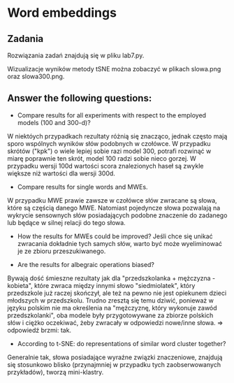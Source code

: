 # Word embeddings

## Zadania
Rozwiązania zadań znajdują się w pliku lab7.py. 

Wizualizacje wyników metody tSNE można zobaczyć w plikach slowa.png oraz slowa300.png.

## Answer the following questions:
- Compare results for all experiments with respect to the employed models (100 and 300-d)?

W niektóych przypadkach rezultaty różnią się znacząco, jednak często mają sporo wspólnych wyników słów podobnych w czołówce.
W przypadku skrótów ("kpk") o wiele lepiej sobie razi model 300, potrafi rozwinąć w miarę poprawnie ten skrót, model 100 radzi sobie nieco gorzej. 
W przypadku wersji 100d wartości scora znalezionych haseł są zwykle większe niż wartości dla wersji 300d. 


- Compare results for single words and MWEs.

W przypadku MWE prawie zawsze w czołówce słów zwracane są słowa, które są częścią danego MWE.
Natomiast pojedyncze słowa pozwalają na wykrycie sensownych słów posiadających podobne znaczenie do zadanego 
lub będące w silnej relacji do tego słowa. 

- How the results for MWEs could be improved?
Jeśli chce się unikać zwracania dokładnie tych samych słów, warto być może wyeliminować je ze zbioru przeszukiwanego.

- Are the results for albegraic operations biased?

Bywają dość śmieszne rezultaty jak dla "przedszkolanka + mężczyzna - kobieta", które zwraca między innymi słowo "siedmiolatek",
który przedszkole już raczej skończył, ale też na pewno nie jest opiekunem dzieci młodszych w przedszkolu. 
Trudno zresztą się temu dziwić, ponieważ w języku polskim nie ma określenia na "mężczyznę, który wykonuje zawód przedszkolanki",
oba modele były przygotowywane za zbiorze polskich słów i ciężko oczekiwać, żeby zwracały w odpowiedzi nowe/inne słowa.
=> odpowiedź brzmi: tak.

- According to t-SNE: do representations of similar word cluster together?

Generalnie tak, słowa posiadające wyraźne związki znaczeniowe, znajdują się stosunkowo blisko (przynajmniej w przypadku tych zaobserwowanych przykładów),
tworzą mini-klastry.
